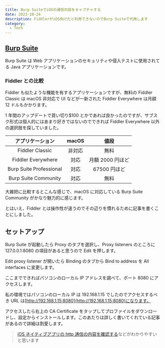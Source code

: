 ```yaml
---
title: Burp SuiteでiOSの通信内容をキャプチャする
date: 2023-10-24
description: FiddlerがiOS向けだと利用できないのでBurp Suiteで代用します
category:
  - Tech
---
```


## [Burp Suite](https://portswigger.net/burp)

Burp Suite は Web アプリケーションのセキュリティや侵入テストに使用されてる Java アプリケーションです。

### Fiddler との比較

Fiddler も似たような機能を有するアプリケーションですが、無料の Fiddler Classic は macOS 非対応で UI などが一新された Fiddler Everywhere は月額 12 ドルもかかります。

1 年間のアップデートで買い切り$100 とかであれば良かったのですが、サブスク形式は個人的にはあまり好きではないのでできれば Fiddler Everywhere 以外の選択肢を探していました。

|    アプリケーション     | macOS  |       値段       |
| :---------------------: | :----: | :--------------: |
|     Fiddler Classic     | 非対応 |       無料       |
|   Fiddler Everywhere    |  対応  | 月額 2000 円ほど |
| Burp Suite Professional |  対応  |   67500 円ほど   |
|  Burp Suite Community   |  対応  |       無料       |

大雑把に比較するとこんな感じで、macOS に対応している Burp Suite Community がかなり魅力的に感じます。

とはいえ、Fiddler とは操作性が違うのでその辺りを慣れるために記事を書くことにしました。

## セットアップ

Burp Suite が起動したら Proxy のタブを選択し、Proxy listeners のところに 127.0.0.1:8080 の項目があると思うので Edit を押します。

Edit proxy listener が開いたら Binding のタブから Bind to address を All interfaces に変更します。

ここまでできればパソコンのローカル IP アドレスを調べて、ポート 8080 にアクセスします。

私の環境ではパソコンのローカル IP は 192.168.1.15 でしたのでアクセスするべき URL は[http://192.168.1.15:8080](http://192.168.1.15:8080)になります。

アクセスしたら右上の CA Certificate をタップしてプロファイルをダウンロードし、設定からインストールします。このあたりは詳しく書いてくれている記事があるので詳細は割愛します。

> [iOS ネイティブアプリの http 通信の内容を確認する](https://qiita.com/fnm0131/items/53298e5dd3c367b84d41)などがわかりやすいと思います
